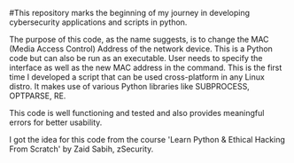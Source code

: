 #This repository  marks the beginning of my journey in developing cybersecurity applications and scripts in python.

The purpose of this code, as the name suggests, is to change the MAC (Media Access Control) Address of the network device.
This is a Python code but can also be run as an executable.
User needs to specify the interface as well as the new MAC address in the command.
This is the first time I developed a script that can be used cross-platform in any Linux distro.
It makes use of various Python libraries like SUBPROCESS, OPTPARSE, RE.

This code is well functioning and tested and also provides meaningful errors for better usability.

I got the idea for this code from the course 'Learn Python & Ethical Hacking From Scratch' by Zaid Sabih, zSecurity. 
